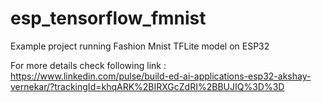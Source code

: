 # esp_tensorflow_fmnist
Example project running Fashion Mnist TFLite model on ESP32

For more details check following link : https://www.linkedin.com/pulse/build-ed-ai-applications-esp32-akshay-vernekar/?trackingId=khqARK%2BIRXGcZdRI%2BBUJIQ%3D%3D
